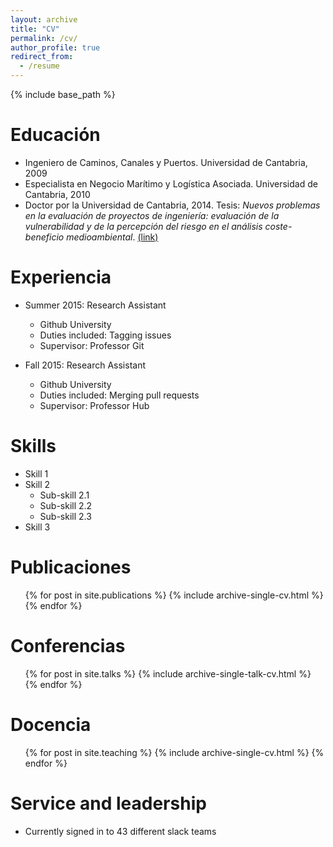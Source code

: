 ```yaml
---
layout: archive
title: "CV"
permalink: /cv/
author_profile: true
redirect_from:
  - /resume
---
```


{% include base_path %}

Educación
======
* Ingeniero de Caminos, Canales y Puertos. Universidad de Cantabria, 2009
* Especialista en Negocio Marítimo y Logística Asociada. Universidad de Cantabria, 2010
* Doctor por la Universidad de Cantabria, 2014. Tesis: *Nuevos problemas en la evaluación de proyectos de ingeniería: evaluación de la vulnerabilidad y de la percepción del riesgo en el análisis coste-beneficio medioambiental*. [(link)](https://repositorio.unican.es/xmlui/handle/10902/5842)

Experiencia
======
* Summer 2015: Research Assistant
  * Github University
  * Duties included: Tagging issues
  * Supervisor: Professor Git

* Fall 2015: Research Assistant
  * Github University
  * Duties included: Merging pull requests
  * Supervisor: Professor Hub
  
Skills
======
* Skill 1
* Skill 2
  * Sub-skill 2.1
  * Sub-skill 2.2
  * Sub-skill 2.3
* Skill 3

Publicaciones
======
  <ul>{% for post in site.publications %}
    {% include archive-single-cv.html %}
  {% endfor %}</ul>
  
Conferencias
======
  <ul>{% for post in site.talks %}
    {% include archive-single-talk-cv.html %}
  {% endfor %}</ul>
  
Docencia
======
  <ul>{% for post in site.teaching %}
    {% include archive-single-cv.html %}
  {% endfor %}</ul>
  
Service and leadership
======
* Currently signed in to 43 different slack teams

